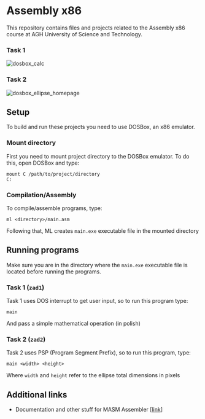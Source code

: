 # Assembly x86
This repository contains files and projects related to the Assembly x86 course at AGH University of Science and Technology.

### Task 1
![dosbox_calc](https://github.com/xramzesx/assembly-x86/assets/46059547/852953e9-33fa-4ab2-83d2-7ac974315c05)  

### Task 2
![dosbox_ellipse_homepage](https://github.com/xramzesx/assembly-x86/assets/46059547/e882b5fa-e611-4067-b263-a836bbf8440e)


## Setup
To build and run these projects you need to use DOSBox, an x86 emulator.

### Mount directory
First you need to mount project directory to the DOSBox emulator. To do this, open DOSBox and type:
```
mount C /path/to/project/directory
C:
```

### Compilation/Assembly
To compile/assemble programs, type:
```
ml <directory>/main.asm
```
Following that, ML creates `main.exe` executable file in the mounted directory 

## Running programs
Make sure you are in the directory where the `main.exe` executable file is located before running the programs.

### Task 1 (`zad1`)
Task 1 uses DOS interrupt to get user input, so to run this program type:
```
main
```
And pass a simple mathematical operation (in polish)

### Task 2 (`zad2`)
Task 2 uses PSP (Program Segment Prefix), so to run this program, type:
```
main <width> <height>
```
Where `width` and `height` refer to the ellipse total dimensions in pixels

## Additional links
- Documentation and other stuff for MASM Assembler [[link](https://github.com/qb40/masm/)]
